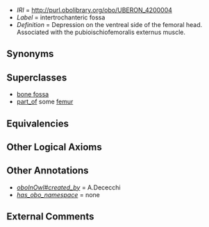  * *IRI* = http://purl.obolibrary.org/obo/UBERON_4200004
 * *Label* = intertrochanteric fossa
 * *Definition* = Depression on the ventreal side of the femoral head. Associated with the pubioischiofemoralis externus muscle. 

## Synonyms


## Superclasses

 * [bone fossa](../../UBERON/04/UBERON_0004704.md)
 * [part_of](../../BFO/50/BFO_0000050.md) some [femur](../../UBERON/81/UBERON_0000981.md)

## Equivalencies


## Other Logical Axioms


## Other Annotations

 * *[oboInOwl#created_by](../../oboInOwl#created/by/oboInOwl#created_by.md)* = A.Dececchi
 * *[has_obo_namespace](../../ce/oboInOwl#hasOBONamespace.md)* = none

## External Comments


